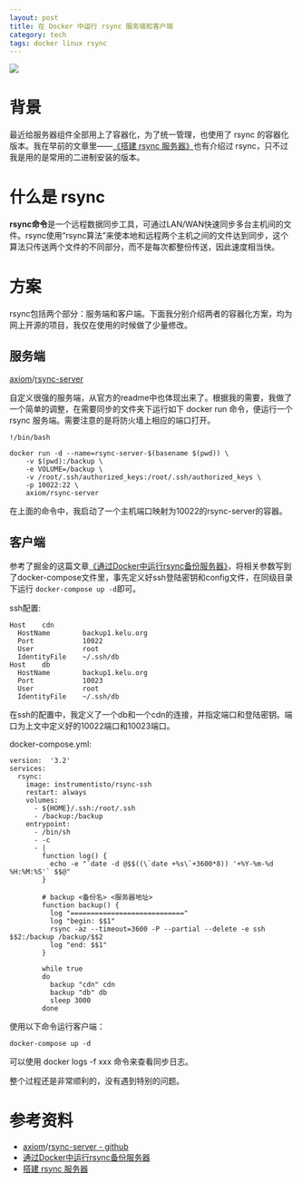 ```yaml
---
layout: post
title: 在 Docker 中运行 rsync 服务端和客户端
category: tech
tags: docker linux rsync
---
```

![](https://cdn.kelu.org/blog/tags/docker.jpg)

# 背景

最近给服务器组件全部用上了容器化，为了统一管理，也使用了 rsync 的容器化版本。我在早前的文章里——[《搭建 rsync 服务器》](/tech/2017/10/05/rsync-server.html)也有介绍过 rsync，只不过我是用的是常用的二进制安装的版本。

# 什么是 rsync

**rsync命令**是一个远程数据同步工具，可通过LAN/WAN快速同步多台主机间的文件。rsync使用“rsync算法”来使本地和远程两个主机之间的文件达到同步，这个算法只传送两个文件的不同部分，而不是每次都整份传送，因此速度相当快。

# 方案

rsync包括两个部分：服务端和客户端。下面我分别介绍两者的容器化方案，均为网上开源的项目，我仅在使用的时候做了少量修改。

## 服务端

[axiom](https://hub.docker.com/u/axiom/)/[rsync-server](https://hub.docker.com/r/axiom/rsync-server/)

自定义很强的服务端，从官方的readme中也体现出来了。根据我的需要，我做了一个简单的调整，在需要同步的文件夹下运行如下 docker run 命令，便运行一个 rsync 服务端。需要注意的是将防火墙上相应的端口打开。

```
!/bin/bash

docker run -d --name=rsync-server-$(basename $(pwd)) \
    -v $(pwd):/backup \
    -e VOLUME=/backup \
    -v /root/.ssh/authorized_keys:/root/.ssh/authorized_keys \
    -p 10022:22 \
    axiom/rsync-server
```

在上面的命令中，我启动了一个主机端口映射为10022的rsync-server的容器。

## 客户端

参考了掘金的这篇文章[《通过Docker中运行rsync备份服务器》](https://juejin.im/entry/5ae2a4686fb9a07aac242e5b)，将相关参数写到了docker-compose文件里，事先定义好ssh登陆密钥和config文件，在同级目录下运行 `docker-compose up -d`即可。

ssh配置:

```
Host    cdn
  HostName        backup1.kelu.org
  Port            10022
  User            root
  IdentityFile    ~/.ssh/db
Host    db
  HostName        backup1.kelu.org
  Port            10023
  User            root
  IdentityFile    ~/.ssh/db
```

在ssh的配置中，我定义了一个db和一个cdn的连接，并指定端口和登陆密钥。端口为上文中定义好的10022端口和10023端口。



docker-compose.yml:

```
version:  '3.2'
services:
  rsync:
    image: instrumentisto/rsync-ssh
    restart: always
    volumes:
      - ${HOME}/.ssh:/root/.ssh
      - /backup:/backup
    entrypoint:
      - /bin/sh
      - -c
      - |
        function log() {
          echo -e "`date -d @$$((\`date +%s\`+3600*8)) '+%Y-%m-%d %H:%M:%S'` $$@"
        }

        # backup <备份名> <服务器地址>
        function backup() {
          log "============================"
          log "begin: $$1"
          rsync -az --timeout=3600 -P --partial --delete -e ssh $$2:/backup /backup/$$2
          log "end: $$1"
        }

        while true
        do
          backup "cdn" cdn
          backup "db" db
          sleep 3000
        done
```

使用以下命令运行客户端：

```
docker-compose up -d
```

可以使用 docker logs -f xxx 命令来查看同步日志。

整个过程还是非常顺利的，没有遇到特别的问题。

# 参考资料

* [axiom](https://hub.docker.com/u/axiom/)/[rsync-server - github](https://hub.docker.com/r/axiom/rsync-server/)
* [通过Docker中运行rsync备份服务器](https://juejin.im/entry/5ae2a4686fb9a07aac242e5b)
* [搭建 rsync 服务器](/tech/2017/10/05/rsync-server.html)

